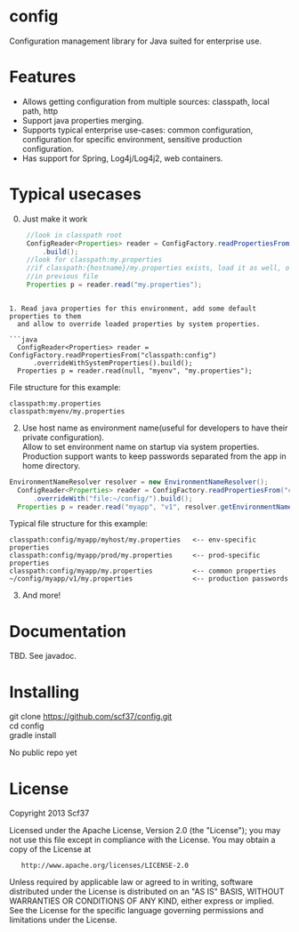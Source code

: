 config
======

Configuration management library for Java suited for enterprise use.

Features
========

* Allows getting configuration from multiple sources: classpath, local path, http
* Support java properties merging.
* Supports typical enterprise use-cases: common configuration, 
    configuration for specific environment, sensitive production configuration.
* Has support for Spring, Log4j/Log4j2, web containers.

Typical usecases
================
0. Just make it work
   ```java
    //look in classpath root
    ConfigReader<Properties> reader = ConfigFactory.readPropertiesFrom("classpath:")
        .build();
    //look for classpath:my.properties
    //if classpath:{hostname}/my.properties exists, load it as well, overriding keys
    //in previous file
    Properties p = reader.read("my.properties");
  ```
  
1. Read java properties for this environment, add some default properties to them
    and allow to override loaded properties by system properties.

  ```java  
    ConfigReader<Properties> reader = ConfigFactory.readPropertiesFrom("classpath:config")
        .overrideWithSystemProperties().build();
    Properties p = reader.read(null, "myenv", "my.properties");
  ```
  File structure for this example:
  ```
  classpath:my.properties
  classpath:myenv/my.properties
  ```

2. Use host name as environment name(useful for developers to have their private configuration).  
    Allow to set environment name on startup via system properties.  
    Production support wants to keep passwords separated from the app in home directory.  

  ```java  
  EnvironmentNameResolver resolver = new EnvironmentNameResolver();
    ConfigReader<Properties> reader = ConfigFactory.readPropertiesFrom("classpath:config")
        .overrideWith("file:~/config/").build();
    Properties p = reader.read("myapp", "v1", resolver.getEnvironmentName(), "my.properties");
  ```
  Typical file structure for this example:
  ```  
  classpath:config/myapp/myhost/my.properties   <-- env-specific properties
  classpath:config/myapp/prod/my.properties     <-- prod-specific properties
  classpath:config/myapp/my.properties          <-- common properties
  ~/config/myapp/v1/my.properties               <-- production passwords
  ```
3. And more!

Documentation
=============

TBD. See javadoc.

Installing
==========

git clone https://github.com/scf37/config.git  
cd config  
gradle install  

No public repo yet

License
=======

   Copyright 2013 Scf37

   Licensed under the Apache License, Version 2.0 (the "License");
   you may not use this file except in compliance with the License.
   You may obtain a copy of the License at

       http://www.apache.org/licenses/LICENSE-2.0

   Unless required by applicable law or agreed to in writing, software
   distributed under the License is distributed on an "AS IS" BASIS,
   WITHOUT WARRANTIES OR CONDITIONS OF ANY KIND, either express or implied.
   See the License for the specific language governing permissions and
   limitations under the License.

